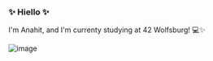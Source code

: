 ### ✨ Hiello ✨

I'm Anahit, and I'm currenty studying at 42 Wolfsburg! 💻✨

![image](https://user-images.githubusercontent.com/89840461/158849118-ad3a3edd-4209-4f6b-851b-30d28007b94c.png)


<!-- [![akasaman's 42 stats](https://badge42.herokuapp.com/api/stats/akasaman?cursus=42cursus)](https://github.com/JaeSeoKim/badge42) -->
<!-- ![](https://media3.giphy.com/media/WoD6JZnwap6s8/giphy.gif?cid=ecf05e47gqg0pa91ubhoggvuojn6tt9ft3fvs57r828s7j0d&rid=giphy.gif&ct=g) -->
<!--
**ankasamanyan/ankasamanyan** is a ✨ _special_ ✨ repository because its `README.md` (this file) appears on your GitHub profile.

Here are some ideas to get you started:

- 🔭 I’m currently working on ...
- 🌱 I’m currently learning ...
- 👯 I’m looking to collaborate on ...
- 🤔 I’m looking for help with ...
- 💬 Ask me about ...
- 📫 How to reach me: ...
- 😄 Pronouns: ...
- ⚡ Fun fact: ...
-->
